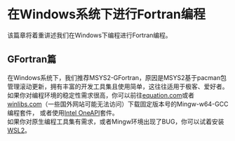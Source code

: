# 在Windows系统下进行Fortran编程

该篇章将着重讲述我们在Windows下编程进行Fortran编程。

## GFortran篇

在Windows系统下，我们推荐MSYS2-GFortran，原因是MSYS2基于pacman包管理滚动更新，拥有丰富的开发工具集且使用简单，这往往适用于极客、爱好者。<br>
如果你对编程环境的稳定性需求很高，你可以前往[equation.com](http://www.equation.com/)或者[winlibs.com](https://winlibs.com/)（一些国外网站可能无法访问）下载固定版本号的Mingw-w64-GCC编程套件，
或者使用[Intel OneAPI](https://software.intel.com/content/www/us/en/develop/tools/oneapi/all-toolkits.html)套件。<br>
如果你对原生编程工具集有需求，或者Mingw环境出现了BUG，你可以试着安装[WSL2](https://docs.microsoft.com/zh-cn/windows/wsl/setup/environment)。